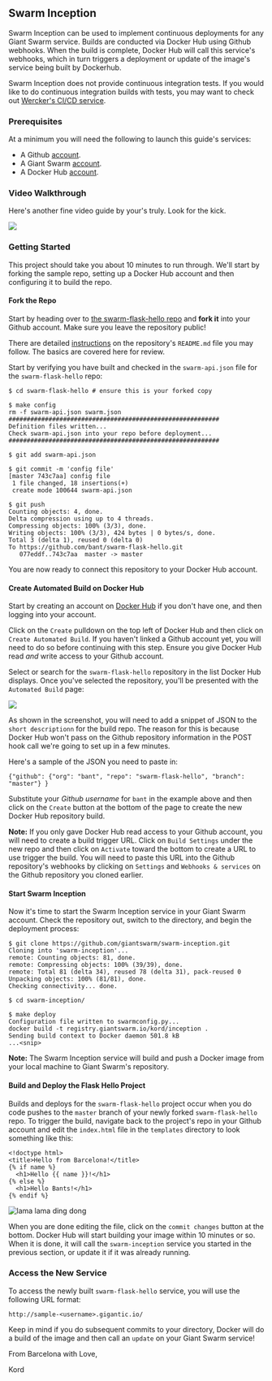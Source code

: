 ## Swarm Inception
Swarm Inception can be used to implement continuous deployments for any Giant Swarm service. Builds are conducted via Docker Hub using Github webhooks. When the build is complete, Docker Hub will call this service's webhooks, which in turn triggers a deployment or update of the image's service being built by Dockerhub.

Swarm Inception does not provide continuous integration tests. If you would like to do continuous integration builds with tests, you may want to check out [Wercker's CI/CD service](http://wercker.com/).

### Prerequisites
At a minimum you will need the following to launch this guide's services:

* A Github [account](https://github.com).
* A Giant Swarm [account](https://giantswarm.io/request-invite/).
* A Docker Hub [account](https://hub.docker.com).

### Video Walkthrough
Here's another fine video guide by your's truly. Look for the kick.

[![](https://raw.githubusercontent.com/giantswarm/swarm-wercker/master/static/video.png)](https://vimeo.com/134043502)

### Getting Started
This project should take you about 10 minutes to run through. We'll start by forking the sample repo, setting up a Docker Hub account and then configuring it to build the repo.

#### Fork the Repo
Start by heading over to [the swarm-flask-hello repo](https://github.com/giantswarm/swarm-flask-hello) and **fork it** into your Github account. Make sure you leave the repository public!

There are detailed [instructions](https://github.com/giantswarm/swarm-flask-helloworld/blob/master/README.md#flask-helloworld) on the repository's `README.md` file you may follow. The basics are covered here for review. 

Start by verifying you have built and checked in the `swarm-api.json` file for the `swarm-flask-hello` repo:

```
$ cd swarm-flask-hello # ensure this is your forked copy

$ make config
rm -f swarm-api.json swarm.json
##########################################################
Definition files written...
Check swarm-api.json into your repo before deployment...
##########################################################

$ git add swarm-api.json

$ git commit -m 'config file'
[master 743c7aa] config file
 1 file changed, 18 insertions(+)
 create mode 100644 swarm-api.json

$ git push
Counting objects: 4, done.
Delta compression using up to 4 threads.
Compressing objects: 100% (3/3), done.
Writing objects: 100% (3/3), 424 bytes | 0 bytes/s, done.
Total 3 (delta 1), reused 0 (delta 0)
To https://github.com/bant/swarm-flask-hello.git
   077eddf..743c7aa  master -> master
```

You are now ready to connect this repository to your Docker Hub account.

#### Create Automated Build on Docker Hub
Start by creating an account on [Docker Hub](https://hub.docker.com/) if you don't have one, and then logging into your account.

Click on the `Create` pulldown on the top left of Docker Hub and then click on `Create Automated Build`. If you haven't linked a Github account yet, you will need to do so before continuing with this step. Ensure you give Docker Hub read *and* write access to your Github account.

Select or search for the `swarm-flask-hello` repository in the list Docker Hub displays. Once you've selected the repository, you'll be presented with the `Automated Build` page:

![](https://raw.githubusercontent.com/giantswarm/swarm-inception/master/assets/setupbuild.png)

As shown in the screenshot, you will need to add a snippet of JSON to the `short descriptionn` for the build repo. The reason for this is because Docker Hub won't pass on the Github repository information in the POST hook call we're going to set up in a few minutes.

Here's a sample of the JSON you need to paste in:

```
{"github": {"org": "bant", "repo": "swarm-flask-hello", "branch": "master"} }
```

Substitute your *Github username* for `bant` in the example above and then click on the `Create` button at the bottom of the page to create the new Docker Hub repository build.

**Note:** If you only gave Docker Hub read access to your Github account, you will need to create a build trigger URL. Click on `Build Settings` under the new repo and then click on `Activate` toward the bottom to create a URL to use trigger the build. You will need to paste this URL into the Github repository's webhooks by clicking on `Settings` and `Webhooks & services` on the Github repository you cloned earlier.

#### Start Swarm Inception
Now it's time to start the Swarm Inception service in your Giant Swarm account. Check the repository out, switch to the directory, and begin the deployment process:

```
$ git clone https://github.com/giantswarm/swarm-inception.git
Cloning into 'swarm-inception'...
remote: Counting objects: 81, done.
remote: Compressing objects: 100% (39/39), done.
remote: Total 81 (delta 34), reused 78 (delta 31), pack-reused 0
Unpacking objects: 100% (81/81), done.
Checking connectivity... done.

$ cd swarm-inception/

$ make deploy
Configuration file written to swarmconfig.py...
docker build -t registry.giantswarm.io/kord/inception .
Sending build context to Docker daemon 501.8 kB
...<snip>
```

**Note:** The Swarm Inception service will build and push a Docker image from your local machine to Giant Swarm's repository.

#### Build and Deploy the Flask Hello Project
Builds and deploys for the `swarm-flask-hello` project occur when you do code pushes to the `master` branch of your newly forked `swarm-flask-hello` repo. To trigger the build, navigate back to the project's repo in your Github account and edit the `index.html` file in the `templates` directory to look something like this:

```
<!doctype html>
<title>Hello from Barcelona!</title>
{% if name %}
  <h1>Hello {{ name }}!</h1>
{% else %}
  <h1>Hello Bants!</h1>
{% endif %}
```

![lama lama ding dong](https://github.com/kordless/swarm-flask-hello/blob/master/assets/setupbuild.png)

When you are done editing the file, click on the `commit changes` button at the bottom. Docker Hub will start building your image within 10 minutes or so. When it is done, it will call the `swarm-inception` service you started in the previous section, or update it if it was already running.

### Access the New Service
To access the newly built `swarm-flask-hello` service, you will use the following URL format:

```
http://sample-<username>.gigantic.io/
```

Keep in mind if you do subsequent commits to your directory, Docker will do a build of the image and then call an `update` on your Giant Swarm service!

From Barcelona with Love,

Kord
